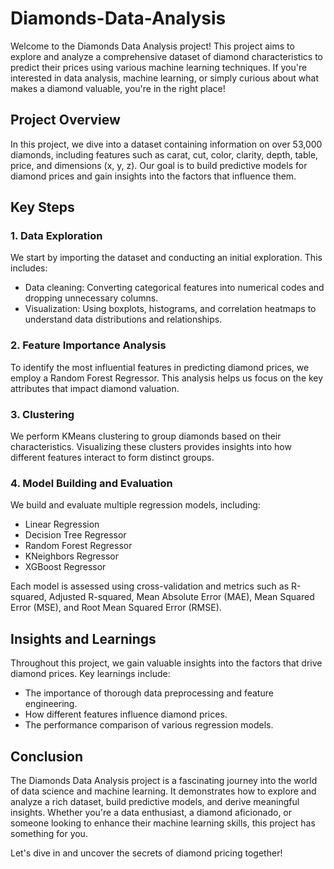 # Diamonds-Data-Analysis

Welcome to the Diamonds Data Analysis project! This project aims to explore and analyze a comprehensive dataset of diamond characteristics to predict their prices using various machine learning techniques. If you're interested in data analysis, machine learning, or simply curious about what makes a diamond valuable, you're in the right place!

## Project Overview

In this project, we dive into a dataset containing information on over 53,000 diamonds, including features such as carat, cut, color, clarity, depth, table, price, and dimensions (x, y, z). Our goal is to build predictive models for diamond prices and gain insights into the factors that influence them.

## Key Steps
### 1. Data Exploration

We start by importing the dataset and conducting an initial exploration. This includes:

- Data cleaning: Converting categorical features into numerical codes and dropping unnecessary columns.
- Visualization: Using boxplots, histograms, and correlation heatmaps to understand data distributions and relationships.

### 2. Feature Importance Analysis

To identify the most influential features in predicting diamond prices, we employ a Random Forest Regressor. This analysis helps us focus on the key attributes that impact diamond valuation.

### 3. Clustering

We perform KMeans clustering to group diamonds based on their characteristics. Visualizing these clusters provides insights into how different features interact to form distinct groups.

### 4. Model Building and Evaluation

We build and evaluate multiple regression models, including:

- Linear Regression
- Decision Tree Regressor
- Random Forest Regressor
- KNeighbors Regressor
- XGBoost Regressor

Each model is assessed using cross-validation and metrics such as R-squared, Adjusted R-squared, Mean Absolute Error (MAE), Mean Squared Error (MSE), and Root Mean Squared Error (RMSE).

## Insights and Learnings

Throughout this project, we gain valuable insights into the factors that drive diamond prices. Key learnings include:

- The importance of thorough data preprocessing and feature engineering.
- How different features influence diamond prices.
- The performance comparison of various regression models.

## Conclusion

The Diamonds Data Analysis project is a fascinating journey into the world of data science and machine learning. It demonstrates how to explore and analyze a rich dataset, build predictive models, and derive meaningful insights. Whether you're a data enthusiast, a diamond aficionado, or someone looking to enhance their machine learning skills, this project has something for you.

Let's dive in and uncover the secrets of diamond pricing together!
